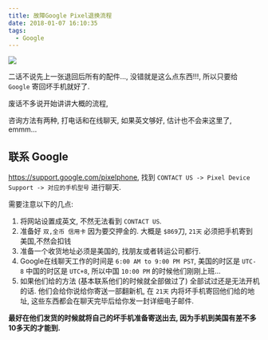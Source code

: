 ```yaml
---
title: 故障Google Pixel退换流程
date: 2018-01-07 16:10:35
tags: 
  - Google
---
```


![](/images/故障Google-Pixel退换流程-01.jpeg)

二话不说先上一张退回后所有的配件..., 没错就是这么点东西!!!, 所以只要给 `Google` 寄回坏手机就好了.

<!-- more -->

废话不多说开始讲讲大概的流程,

咨询方法有两种, 打电话和在线聊天, 如果英文够好, 估计也不会来这里了, emmm...

 ## 联系 Google

<https://support.google.com/pixelphone>, 找到 `CONTACT US -> Pixel Device Support -> 对应的手机型号` 进行聊天.

需要注意以下的几点:

1. 将网站设置成英文, 不然无法看到  `CONTACT US`.
2. 准备好 `双,全币 信用卡` 因为要交押金的. 大概是 `$869`刀, `21天` 必须把手机寄到美国,不然会扣钱
3. 准备一个收货地址必须是美国的, 找朋友或者转运公司都行.
4. Google在线聊天工作的时间是 `6:00 AM to 9:00 PM PST`, 美国的时区是 `UTC-8` 中国的时区是 `UTC+8`, 所以中国 `10:00 PM` 的时候他们刚刚上班...
5. 如果他们给的方法 (基本联系他们的时候就全部做过了) 全部试过还是无法开机的话. 他们会给你说给你寄送一部翻新机, 在 `21天` 内将坏手机寄回他们给的地址, 这些东西都会在聊天完毕后给你发一封详细电子邮件.

**最好在他们发货的时候就将自己的坏手机准备寄送出去, 因为手机到美国有差不多10多天的才能到.**
